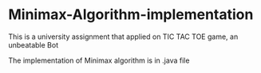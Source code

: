 # Minimax-Algorithm-implementation
This is a university assignment that applied on TIC TAC TOE game, an unbeatable Bot

The implementation of Minimax algorithm is in .java file
